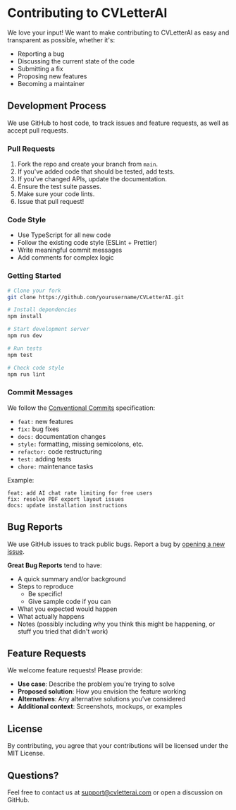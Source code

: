 # Contributing to CVLetterAI

We love your input! We want to make contributing to CVLetterAI as easy and transparent as possible, whether it's:

- Reporting a bug
- Discussing the current state of the code
- Submitting a fix
- Proposing new features
- Becoming a maintainer

## Development Process

We use GitHub to host code, to track issues and feature requests, as well as accept pull requests.

### Pull Requests

1. Fork the repo and create your branch from `main`.
2. If you've added code that should be tested, add tests.
3. If you've changed APIs, update the documentation.
4. Ensure the test suite passes.
5. Make sure your code lints.
6. Issue that pull request!

### Code Style

* Use TypeScript for all new code
* Follow the existing code style (ESLint + Prettier)
* Write meaningful commit messages
* Add comments for complex logic

### Getting Started

```bash
# Clone your fork
git clone https://github.com/yourusername/CVLetterAI.git

# Install dependencies
npm install

# Start development server
npm run dev

# Run tests
npm test

# Check code style
npm run lint
```

### Commit Messages

We follow the [Conventional Commits](https://www.conventionalcommits.org/) specification:

- `feat:` new features
- `fix:` bug fixes
- `docs:` documentation changes
- `style:` formatting, missing semicolons, etc.
- `refactor:` code restructuring
- `test:` adding tests
- `chore:` maintenance tasks

Example:
```
feat: add AI chat rate limiting for free users
fix: resolve PDF export layout issues
docs: update installation instructions
```

## Bug Reports

We use GitHub issues to track public bugs. Report a bug by [opening a new issue](https://github.com/joshsegatt/CVLetterAI/issues).

**Great Bug Reports** tend to have:

- A quick summary and/or background
- Steps to reproduce
  - Be specific!
  - Give sample code if you can
- What you expected would happen
- What actually happens
- Notes (possibly including why you think this might be happening, or stuff you tried that didn't work)

## Feature Requests

We welcome feature requests! Please provide:

- **Use case**: Describe the problem you're trying to solve
- **Proposed solution**: How you envision the feature working
- **Alternatives**: Any alternative solutions you've considered
- **Additional context**: Screenshots, mockups, or examples

## License

By contributing, you agree that your contributions will be licensed under the MIT License.

## Questions?

Feel free to contact us at support@cvletterai.com or open a discussion on GitHub.